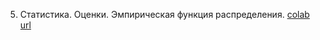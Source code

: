 5. Статистика. Оценки. Эмпирическая функция распределения.
[colab url](https://colab.research.google.com/github/mathmechterver/stat2021/blob/master/prac05/stat05.ipynb)


